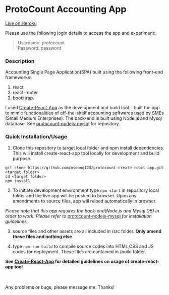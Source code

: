 # ProtoCount Accounting App

[Live on Heroku](http://protocount.herokuapp.com) 

Please use the following login details to access the app and experiment:

> Username: protocount  
> Password: password

### Description
Accounting Single Page Application(SPA) built using the following front-end frameworks:
1) react
2) react-router
3) bootstrap. 

I used [Create-React-App](https://github.com/facebook/create-react-app) as the development and build tool. I built the app to mimic functionalities of off-the-shelf accounting softwares used by SMEs (Small Medium Enterprises). The back-end is built using Node.js and Mysql database. See [protocount-nodejs-mysql](https://github.com/mseong123/protocount-nodejs-mysql) for repository.

### Quick Installation/Usage

1) Clone this repository to target local folder and npm install dependencies. This will install create-react-app tool locally for development and build purpose.

```
git clone https://github.com/mseong123/protocount-create-react-app.git <target folder>
cd <target folder>
npm install
```
2) To initiate development environment type `npm start` in repository local folder and the live app will be pushed to browser. Upon any amendments to source files, app will reload automatically in browser.  

*Please note that this app requires the back-end(Node.js and Mysql DB) in order to work. Please refer to* [protocount-nodejs-mysql](https://github.com/mseong123/protocount-nodejs-mysql) *for installation guidelines.* 

3) source files and other assets are all included in /src folder. **Only amend these files and nothing else**

4) type `npm run build` to compile source codes into HTML,CSS and JS codes for deployment. These files are contained in /build folder.  

**See [Create-React-App](https://github.com/facebook/create-react-app) for detailed guidelines on usage of create-react-app tool**

\
\
Any problems or bugs, please message me. Thanks!


